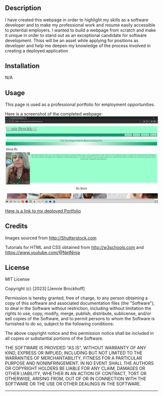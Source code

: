  # <Portfolio>

## Description

I have created this webpage in order to highlight my skills as a software developer and to make my professional work and resume easily accessible to potential employers. I wanted to build a webpage from scratch and make it unique in order to stand out as an exceptional candidate for software development. Thiss will be an asset while applying for positions as developer and help me deepen my knowledge of the process involved in creating a deployed application

## Installation

N/A

## Usage

This page is used as a professional portfolio for employment opportunities.

Here is a screenshot of the completed webpage:
![portfolio-screenshot](assets/images/portfolio-screenshot.png)

[Here is a link to my deployed Portfolio](https://jbrockhoff.github.io/Portfolio/)

## Credits

Images sourced from http://Shutterstock.com

Tutorials for HTML and CSS obtained from http://w3schools.com
and https://www.youtube.com/@NetNinja

## License

MIT License

Copyright (c) [2023] [Jennie Brockhoff]

Permission is hereby granted, free of charge, to any person obtaining a copy
of this software and associated documentation files (the "Software"), to deal
in the Software without restriction, including without limitation the rights
to use, copy, modify, merge, publish, distribute, sublicense, and/or sell
copies of the Software, and to permit persons to whom the Software is
furnished to do so, subject to the following conditions:

The above copyright notice and this permission notice shall be included in all
copies or substantial portions of the Software.

THE SOFTWARE IS PROVIDED "AS IS", WITHOUT WARRANTY OF ANY KIND, EXPRESS OR
IMPLIED, INCLUDING BUT NOT LIMITED TO THE WARRANTIES OF MERCHANTABILITY,
FITNESS FOR A PARTICULAR PURPOSE AND NONINFRINGEMENT. IN NO EVENT SHALL THE
AUTHORS OR COPYRIGHT HOLDERS BE LIABLE FOR ANY CLAIM, DAMAGES OR OTHER
LIABILITY, WHETHER IN AN ACTION OF CONTRACT, TORT OR OTHERWISE, ARISING FROM,
OUT OF OR IN CONNECTION WITH THE SOFTWARE OR THE USE OR OTHER DEALINGS IN THE
SOFTWARE.

---